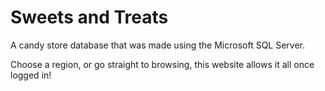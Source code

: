 # Sweets and Treats

A candy store database that was made using the Microsoft SQL Server. 

Choose a region, or go straight to browsing, this website allows it all once logged in!

